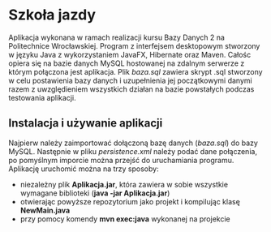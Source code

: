 # Szkoła jazdy

Aplikacja wykonana w ramach realizacji kursu Bazy Danych 2 na Politechnice Wrocławskiej. Program z interfejsem desktopowym stworzony w języku Java z wykorzystaniem JavaFX, Hibernate oraz Maven. Całośc opiera się na bazie danych MySQL hostowanej na zdalnym serwerze z którym połączona jest aplikacja. Plik *baza.sql* zawiera skrypt .sql stworzony w celu postawienia bazy danych i uzupełnienia jej początkowymi danymi razem z uwzględieniem wszystkich działan na bazie powstałych podczas testowania aplikacji. 

## Instalacja i używanie aplikacji
Najpierw należy zaimportować dołączoną bazę danych (*baza.sql*) do bazy MySQL. Następnie w pliku *persistence.xml* należy podać dane połączenia, po pomyślnym imporcie można przejść do uruchamiania programu.
Aplikację uruchomić można na trzy sposoby:
* niezależny plik **Aplikacja.jar**, która zawiera w sobie wszystkie wymagane biblioteki (**java -jar Aplikacja.jar**)
* otwierając powyższe repozytorium jako projekt i kompilując klasę **NewMain.java**
* przy pomocy komendy **mvn exec:java** wykonanej na projekcie